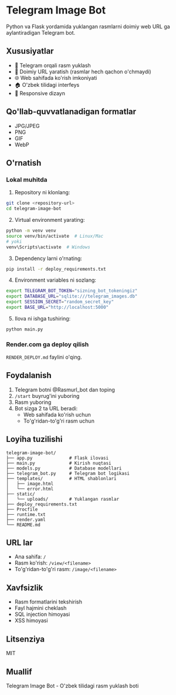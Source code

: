 # Telegram Image Bot

Python va Flask yordamida yuklangan rasmlarni doimiy web URL ga aylantiradigan Telegram bot.

## Xususiyatlar

- 📸 Telegram orqali rasm yuklash
- 🔗 Doimiy URL yaratish (rasmlar hech qachon o'chmaydi)
- 🌐 Web sahifada ko'rish imkoniyati
- 🏠 O'zbek tilidagi interfeys
- 📱 Responsive dizayn

## Qo'llab-quvvatlanadigan formatlar

- JPG/JPEG
- PNG
- GIF
- WebP

## O'rnatish

### Lokal muhitda

1. Repository ni klonlang:
```bash
git clone <repository-url>
cd telegram-image-bot
```

2. Virtual environment yarating:
```bash
python -m venv venv
source venv/bin/activate  # Linux/Mac
# yoki
venv\Scripts\activate  # Windows
```

3. Dependency larni o'rnating:
```bash
pip install -r deploy_requirements.txt
```

4. Environment variables ni sozlang:
```bash
export TELEGRAM_BOT_TOKEN="sizning_bot_tokeningiz"
export DATABASE_URL="sqlite:///telegram_images.db"
export SESSION_SECRET="random_secret_key"
export BASE_URL="http://localhost:5000"
```

5. Ilova ni ishga tushiring:
```bash
python main.py
```

### Render.com ga deploy qilish

`RENDER_DEPLOY.md` faylini o'qing.

## Foydalanish

1. Telegram botni @Rasmurl_bot dan toping
2. `/start` buyrug'ini yuboring
3. Rasm yuboring
4. Bot sizga 2 ta URL beradi:
   - Web sahifada ko'rish uchun
   - To'g'ridan-to'g'ri rasm uchun

## Loyiha tuzilishi

```
telegram-image-bot/
├── app.py              # Flask ilovasi
├── main.py             # Kirish nuqtasi
├── models.py           # Database modellari
├── telegram_bot.py     # Telegram bot logikasi
├── templates/          # HTML shablonlari
│   ├── image.html
│   └── error.html
├── static/
│   └── uploads/        # Yuklangan rasmlar
├── deploy_requirements.txt
├── Procfile
├── runtime.txt
├── render.yaml
└── README.md
```

## URL lar

- Ana sahifa: `/`
- Rasm ko'rish: `/view/<filename>`
- To'g'ridan-to'g'ri rasm: `/image/<filename>`

## Xavfsizlik

- Rasm formatlarini tekshirish
- Fayl hajmini cheklash
- SQL injection himoyasi
- XSS himoyasi

## Litsenziya

MIT

## Muallif

Telegram Image Bot - O'zbek tilidagi rasm yuklash boti